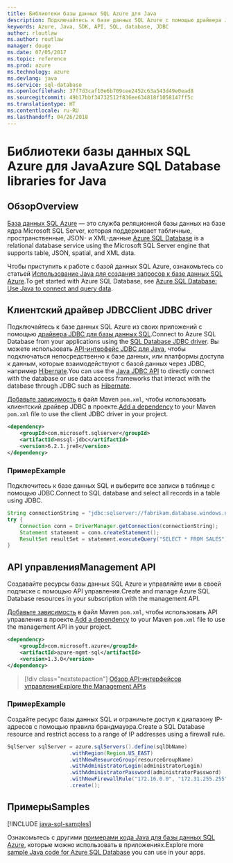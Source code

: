 ```yaml
---
title: Библиотеки базы данных SQL Azure для Java
description: Подключайтесь к базе данных SQL Azure с помощью драйвера JDBC или управляйте экземплярами базы данных Azure SQL помощью API управления.
keywords: Azure, Java, SDK, API, SQL, database, JDBC
author: rloutlaw
ms.author: routlaw
manager: douge
ms.date: 07/05/2017
ms.topic: reference
ms.prod: azure
ms.technology: azure
ms.devlang: java
ms.service: sql-database
ms.openlocfilehash: 37f7d3caf10e6b709cee2452c63a543d49e0ead8
ms.sourcegitcommit: 49b17bbf34732512f836ee634818f1058147ff5c
ms.translationtype: HT
ms.contentlocale: ru-RU
ms.lasthandoff: 04/26/2018
---
```

# <a name="azure-sql-database-libraries-for-java"></a><span data-ttu-id="bc7de-104">Библиотеки базы данных SQL Azure для Java</span><span class="sxs-lookup"><span data-stu-id="bc7de-104">Azure SQL Database libraries for Java</span></span>

## <a name="overview"></a><span data-ttu-id="bc7de-105">Обзор</span><span class="sxs-lookup"><span data-stu-id="bc7de-105">Overview</span></span>

<span data-ttu-id="bc7de-106">[База данных SQL Azure](/azure/sql-database/sql-database-technical-overview) — это служба реляционной базы данных на базе ядра Microsoft SQL Server, которая поддерживает табличные, пространственные, JSON- и XML-данные.</span><span class="sxs-lookup"><span data-stu-id="bc7de-106">[Azure SQL Database](/azure/sql-database/sql-database-technical-overview) is a relational database service using the Microsoft SQL Server engine that supports table, JSON, spatial, and XML data.</span></span> 

<span data-ttu-id="bc7de-107">Чтобы приступить к работе с базой данных SQL Azure, ознакомьтесь со статьей [Использование Java для создания запросов к базе данных SQL Azure](/azure/sql-database/sql-database-connect-query-java).</span><span class="sxs-lookup"><span data-stu-id="bc7de-107">To get started with Azure SQL Database, see [Azure SQL Database: Use Java to connect and query data](/azure/sql-database/sql-database-connect-query-java).</span></span>

## <a name="client-jdbc-driver"></a><span data-ttu-id="bc7de-108">Клиентский драйвер JDBC</span><span class="sxs-lookup"><span data-stu-id="bc7de-108">Client JDBC driver</span></span>

<span data-ttu-id="bc7de-109">Подключайтесь к базе данных SQL Azure из своих приложений с помощью [драйвера JDBC для базы данных SQL](/sql/connect/jdbc/microsoft-jdbc-driver-for-sql-server).</span><span class="sxs-lookup"><span data-stu-id="bc7de-109">Connect to Azure SQL Database from your applications using the [SQL Database JDBC driver](/sql/connect/jdbc/microsoft-jdbc-driver-for-sql-server).</span></span> <span data-ttu-id="bc7de-110">Вы можете использовать [API-интерфейс JDBC для Java](https://docs.oracle.com/javase/8/docs/technotes/guides/jdbc/), чтобы подключаться непосредственно к базе данных, или платформы доступа к данным, которые взаимодействуют с базой данных через JDBC, например [Hibernate](http://hibernate.org/).</span><span class="sxs-lookup"><span data-stu-id="bc7de-110">You can use the [Java JDBC API](https://docs.oracle.com/javase/8/docs/technotes/guides/jdbc/) to directly connect with the database or use data access frameworks that interact with the database through JDBC such as [Hibernate](http://hibernate.org/).</span></span>

<span data-ttu-id="bc7de-111">[Добавьте зависимость](https://maven.apache.org/guides/getting-started/index.html#How_do_I_use_external_dependencies) в файл Maven `pom.xml`, чтобы использовать клиентский драйвер JDBC в проекте.</span><span class="sxs-lookup"><span data-stu-id="bc7de-111">[Add a dependency](https://maven.apache.org/guides/getting-started/index.html#How_do_I_use_external_dependencies) to your Maven `pom.xml` file to use the client JDBC driver in your project.</span></span>


```XML
<dependency>
    <groupId>com.microsoft.sqlserver</groupId>
    <artifactId>mssql-jdbc</artifactId>
    <version>6.2.1.jre8</version>
</dependency>
```   

### <a name="example"></a><span data-ttu-id="bc7de-112">Пример</span><span class="sxs-lookup"><span data-stu-id="bc7de-112">Example</span></span>

<span data-ttu-id="bc7de-113">Подключитесь к базе данных SQL и выберите все записи в таблице с помощью JDBC.</span><span class="sxs-lookup"><span data-stu-id="bc7de-113">Connect to SQL database and select all records in a table using JDBC.</span></span>

```java
String connectionString = "jdbc:sqlserver://fabrikam.database.windows.net:1433;database=fiber;user=raisa;password=testpass;encrypt=true;hostNameInCertificate=*.database.windows.net;loginTimeout=30;";
try {
    Connection conn = DriverManager.getConnection(connectionString);
    Statement statement = conn.createStatement();
    ResultSet resultSet = statement.executeQuery("SELECT * FROM SALES");
}  
```

## <a name="management-api"></a><span data-ttu-id="bc7de-114">API управления</span><span class="sxs-lookup"><span data-stu-id="bc7de-114">Management API</span></span>

<span data-ttu-id="bc7de-115">Создавайте ресурсы базы данных SQL Azure и управляйте ими в своей подписке с помощью API управления.</span><span class="sxs-lookup"><span data-stu-id="bc7de-115">Create and manage Azure SQL Database resources in your subscription with the management API.</span></span>   

<span data-ttu-id="bc7de-116">[Добавьте зависимость](https://maven.apache.org/guides/getting-started/index.html#How_do_I_use_external_dependencies) в файл Maven `pom.xml`, чтобы использовать API управления в проекте.</span><span class="sxs-lookup"><span data-stu-id="bc7de-116">[Add a dependency](https://maven.apache.org/guides/getting-started/index.html#How_do_I_use_external_dependencies) to your Maven `pom.xml` file to use the management API in your project.</span></span>


```XML
<dependency>
    <groupId>com.microsoft.azure</groupId>
    <artifactId>azure-mgmt-sql</artifactId>
    <version>1.3.0</version>
</dependency>
```

> [!div class="nextstepaction"]
> [<span data-ttu-id="bc7de-117">Обзор API-интерфейсов управления</span><span class="sxs-lookup"><span data-stu-id="bc7de-117">Explore the Management APIs</span></span>](/java/api/overview/azure/sql/management)

### <a name="example"></a><span data-ttu-id="bc7de-118">Пример</span><span class="sxs-lookup"><span data-stu-id="bc7de-118">Example</span></span>

<span data-ttu-id="bc7de-119">Создайте ресурс базы данных SQL и ограничьте доступ к диапазону IP-адресов с помощью правила брандмауэра.</span><span class="sxs-lookup"><span data-stu-id="bc7de-119">Create a SQL Database resource and restrict access to a range of IP addresses using a firewall rule.</span></span>

```java
SqlServer sqlServer = azure.sqlServers().define(sqlDbName)
                    .withRegion(Region.US_EAST)
                    .withNewResourceGroup(resourceGroupName)
                    .withAdministratorLogin(administratorLogin)
                    .withAdministratorPassword(administratorPassword)
                    .withNewFirewallRule("172.16.0.0", "172.31.255.255")
                    .create();
```

## <a name="samples"></a><span data-ttu-id="bc7de-120">Примеры</span><span class="sxs-lookup"><span data-stu-id="bc7de-120">Samples</span></span>

[!INCLUDE [java-sql-samples](../docs-ref-conceptual/includes/sql.md)]

<span data-ttu-id="bc7de-121">Ознакомьтесь с другими [примерами кода Java для базы данных SQL Azure](https://azure.microsoft.com/resources/samples/?platform=java&term=SQL), которые можно использовать в приложениях.</span><span class="sxs-lookup"><span data-stu-id="bc7de-121">Explore more [sample Java code for Azure SQL Database](https://azure.microsoft.com/resources/samples/?platform=java&term=SQL) you can use in your apps.</span></span>
